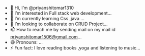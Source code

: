 - 👋 Hi, I’m @priyanshitomar1310
- 👀 I’m interested in Full stack web development...
- 🌱 I’m currently learning Css ,java ...
- 💞️ I’m looking to collaborate on CRUD Project...
- 📫 How to reach me by sending mail on my mail id priyanshitomar1506@gmail.com...
- 😄 Pronouns: ...
- ⚡ Fun fact: I love reading books ,yoga and listening to music...

<!---
priyanshitomar1310/priyanshitomar1310 is a ✨ special ✨ repository because its `README.md` (this file) appears on your GitHub profile.
You can click the Preview link to take a look at your changes.
--->
